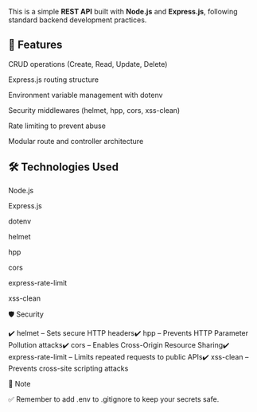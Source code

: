 This is a simple **REST API** built with **Node.js** and **Express.js**, following standard backend development practices.


## 🚀 **Features**

CRUD operations (Create, Read, Update, Delete)

Express.js routing structure

Environment variable management with dotenv

Security middlewares (helmet, hpp, cors, xss-clean)

Rate limiting to prevent abuse

Modular route and controller architecture


## 🛠️ **Technologies Used**

Node.js

Express.js

dotenv

helmet

hpp

cors

express-rate-limit

xss-clean


🛡️ Security

✔️ helmet – Sets secure HTTP headers✔️ hpp – Prevents HTTP Parameter Pollution attacks✔️ cors – Enables Cross-Origin Resource Sharing✔️ express-rate-limit – Limits repeated requests to public APIs✔️ xss-clean – Prevents cross-site scripting attacks


🔔 Note

✅ Remember to add .env to .gitignore to keep your secrets safe.
